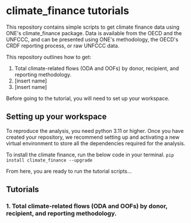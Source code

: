 # climate_finance tutorials

This repository contains simple scripts to get climate finance data using ONE's climate_finance package. Data is available from the OECD and the UNFCCC, and can be presented using ONE's methodology, the OECD's CRDF reporting process, or raw UNFCCC data. 

This repository outlines how to get:
1. Total climate-related flows (ODA and OOFs) by donor, recipient, and reporting methodology.
2. [insert name]
3. [insert name]

Before going to the tutorial, you will need to set up your workspace.

## Setting up your workspace

To reproduce the analysis, you need python 3.11 or higher. Once you have created your repository, we recommend setting up and activating a new virtual environment to store all the dependencies required for the analysis. 

To install the climate finance, run the below code in your terminal. 
```pip install climate_finance --upgrade```

From here, you are ready to run the tutorial scripts...

## Tutorials

### 1. Total climate-related flows (ODA and OOFs) by donor, recipient, and reporting methodology.
